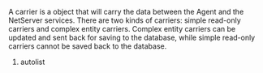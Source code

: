 <properties date="2016-06-24"
SortOrder="7"
/>

A carrier is a object that will carry the data between the Agent and the NetServer services. There are two kinds of carriers: simple read-only carriers and complex entity carriers.   Complex entity carriers can be updated and sent back for saving to the database, while simple read-only carriers cannot be saved back to the database.

 

1. autolist
